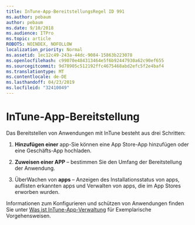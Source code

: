 ```yaml
---
title: InTune-App-BereitstellungsRegel ID 991
ms.author: pebaum
author: pebaum
ms.date: 9/10/2018
ms.audience: ITPro
ms.topic: article
ROBOTS: NOINDEX, NOFOLLOW
localization_priority: Normal
ms.assetid: 1ec12c49-243a-44dc-9084-15863b223078
ms.openlocfilehash: c99070e484313464e5f6b92447930a62c90ef655
ms.sourcegitcommit: 9d78905c512192ffc4675468abd2efc5f2e4baf4
ms.translationtype: MT
ms.contentlocale: de-DE
ms.lasthandoff: 04/23/2019
ms.locfileid: "32410049"
---
```

# <a name="intune-app-deployment"></a>InTune-App-Bereitstellung

Das Bereitstellen von Anwendungen mit InTune besteht aus drei Schritten:
  
1. **Hinzufügen einer** app-Sie können eine App Store-App hinzufügen oder eine Geschäfts-App hochladen. 
    
2. **Zuweisen einer APP** – bestimmen Sie den Umfang der Bereitstellung der Anwendung. 
    
3. ÜberWachen von **apps** – Anzeigen des Installationsstatus von apps, auflisten erkannten apps und Verwalten von apps, die im App Stores erworben wurden. 
    
Informationen zum Konfigurieren und schützen von Anwendungen finden Sie unter [Was ist InTune-App-Verwaltung](https://docs.microsoft.com/intune/app-management) für Exemplarische Vorgehensweisen. 
  

